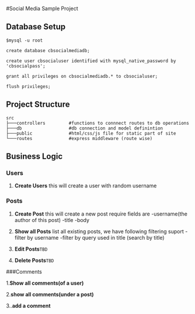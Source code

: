 #Social Media Sample Project

## Database Setup

```shell
$mysql -u root
```

```mysql
create database cbsocialmediadb;

create user cbsocialuser identified with mysql_native_password by 'cbsocialpass';

grant all privileges on cbsocialmediadb.* to cbsocialuser;

flush privileges;
```

## Project Structure
```shell
src
├───controllers         #functions to connnect routes to db operations
├───db                  #db connection and model definintion
├───public              #html/css/js file for static part of site
└───routes              #express middleware (route wise)
```

## Business Logic

### Users
1. **Create Users**
    this will create a user with random username

### Posts
1. **Create Post**
    this will create a new post require fields are
    -username(the author of this post)
    -title
    -body

2. **Show all Posts**
    list all existing posts, we have following filtering suport
    -filter by username
    -filter by query used in title (search by title)

3. **Edit Posts**`TBD`

4. **Delete Posts**`TBD`

###Comments

1.**Show all comments(of a user)**

2.**show all comments(under a post)**

3..**add a comment**


